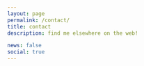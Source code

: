 ```yaml
---
layout: page
permalink: /contact/
title: contact
description: find me elsewhere on the web!

news: false
social: true
---
```

